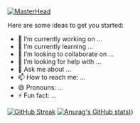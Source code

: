 ### 

[![MasterHead](https://static.wixstatic.com/media/df8e48_96fd2a5abfc24f5ea964e82be21aa74b~mv2.jpg/v1/fill/w_621,h_640,al_c,q_85,enc_auto/df8e48_96fd2a5abfc24f5ea964e82be21aa74b~mv2.jpg)](https://github.com/theolliebbb)




Here are some ideas to get you started:

- 🔭 I’m currently working on ...
- 🌱 I’m currently learning ...
- 👯 I’m looking to collaborate on ...
- 🤔 I’m looking for help with ...
- 💬 Ask me about ...
- 📫 How to reach me: ...
- 😄 Pronouns: ...
- ⚡ Fun fact: ...

[![GitHub Streak](https://github-readme-streak-stats.herokuapp.com/?user=theolliebbb&show_icons=true&theme=radical)](https://git.io/streak-stats)
[![Anurag's GitHub stats](https://github-readme-stats.vercel.app/api?username=theolliebbb&show_icons=true&theme=radical))](https://github.com/anuraghazra/github-readme-stats))
